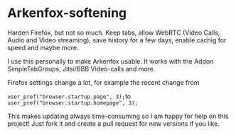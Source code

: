 # Arkenfox-softening
Harden Firefox, but not so much. Keep tabs, allow WebRTC (Video Calls, Audio and Video streaming), save history for a few days, enable cachig for speed and maybe more.

I use this personally to make Arkenfox usable. It works with the Addon SimpleTabGroups, Jitsi/BBB Video-calls and more. 

Firefox settings change a lot, for example the recent change from

`user_pref("browser.startup.page", 3);`to  `user_pref("browser.startup.homepage", 3);`


This makes updating always time-consuming so I am happy for help on this project! Just fork it and create a pull request for new versions if you like.
